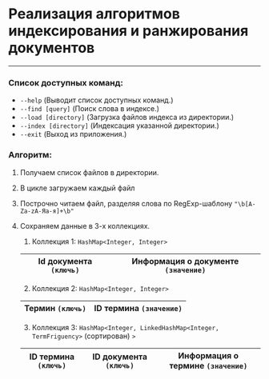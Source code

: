 # Реализация алгоритмов индексирования и ранжирования документов
---
### Список доступных команд:
* `--help` (Выводит список доступных команд.)
* `--find [query]` (Поиск слова в индексе.)
* `--load [directory]` (Загрузка файлов индекса из директории.)
* `--index [directory]` (Индексация указанной директории.)
* `--exit` (Выход из приложения.)

### Алгоритм:
1. Получаем список файлов в директории.
2. В цикле загружаем каждый файл
3. Построчно читаем файл, разделяя слова по RegExp-шаблону `"\b[A-Za-zА-Яа-я]+\b"`
4. Сохраняем данные в 3-х коллекциях.
    1. Коллекция 1: `HashMap<Integer, Integer>`
    
    |Id документа `(ключь)`|Информация о документе `(значение)`|
    |-|-|
    
    2. Коллекция 2: `HashMap<Integer, Integer>`
    
    |Термин `(ключь)`|ID термина `(значение)`|
    |-|-|
    
    3. Коллекция 3: `HashMap<Integer, LinkedHashMap<Integer, TermFriguency>` (сортирован) `>`
    
    |ID термина `(ключь)`|ID документа `(ключь)`|Информация о термине `(значение)`|
    |-|-|-|
